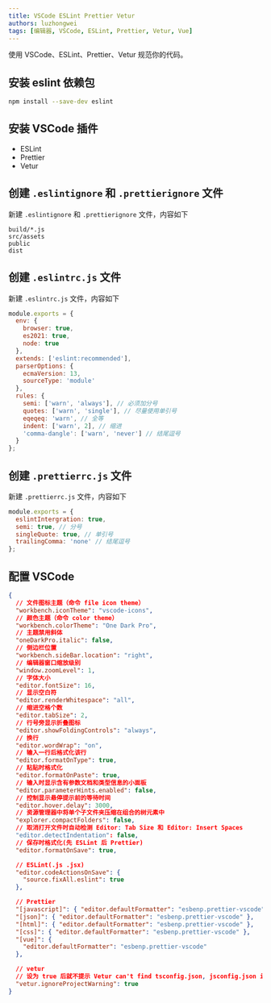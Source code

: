 ```yaml
---
title: VSCode ESLint Prettier Vetur
authors: luzhongwei
tags: [编辑器, VSCode, ESLint, Prettier, Vetur, Vue]
---
```


使用 VSCode、ESLint、Prettier、Vetur 规范你的代码。

<!--truncate-->

## 安装 eslint 依赖包

```bash
npm install --save-dev eslint
```

## 安装 VSCode 插件

- ESLint
- Prettier
- Vetur

## 创建 `.eslintignore` 和 `.prettierignore` 文件

新建 `.eslintignore` 和 `.prettierignore` 文件，内容如下

```
build/*.js
src/assets
public
dist

```

## 创建 `.eslintrc.js` 文件

新建 `.eslintrc.js` 文件，内容如下

```js
module.exports = {
  env: {
    browser: true,
    es2021: true,
    node: true
  },
  extends: ['eslint:recommended'],
  parserOptions: {
    ecmaVersion: 13,
    sourceType: 'module'
  },
  rules: {
    semi: ['warn', 'always'], // 必须加分号
    quotes: ['warn', 'single'], // 尽量使用单引号
    eqeqeq: 'warn', // 全等
    indent: ['warn', 2], // 缩进
    'comma-dangle': ['warn', 'never'] // 结尾逗号
  }
};
```

## 创建 `.prettierrc.js` 文件

新建 `.prettierrc.js` 文件，内容如下

```js
module.exports = {
  eslintIntergration: true,
  semi: true, // 分号
  singleQuote: true, // 单引号
  trailingComma: 'none' // 结尾逗号
};
```

## 配置 VSCode

```json
{
  // 文件图标主题（命令 file icon theme）
  "workbench.iconTheme": "vscode-icons",
  // 颜色主题（命令 color theme）
  "workbench.colorTheme": "One Dark Pro",
  // 主题禁用斜体
  "oneDarkPro.italic": false,
  // 侧边栏位置
  "workbench.sideBar.location": "right",
  // 编辑器窗口缩放级别
  "window.zoomLevel": 1,
  // 字体大小
  "editor.fontSize": 16,
  // 显示空白符
  "editor.renderWhitespace": "all",
  // 缩进空格个数
  "editor.tabSize": 2,
  // 行号旁显示折叠图标
  "editor.showFoldingControls": "always",
  // 换行
  "editor.wordWrap": "on",
  // 输入一行后格式化该行
  "editor.formatOnType": true,
  // 粘贴时格式化
  "editor.formatOnPaste": true,
  // 输入时显示含有参数文档和类型信息的小面板
  "editor.parameterHints.enabled": false,
  // 控制显示悬停提示前的等待时间
  "editor.hover.delay": 3000,
  // 资源管理器中将单个子文件夹压缩在组合的树元素中
  "explorer.compactFolders": false,
  // 取消打开文件时自动检测 Editor: Tab Size 和 Editor: Insert Spaces
  "editor.detectIndentation": false,
  // 保存时格式化(先 ESLint 后 Prettier)
  "editor.formatOnSave": true,

  // ESLint(.js .jsx)
  "editor.codeActionsOnSave": {
    "source.fixAll.eslint": true
  },

  // Prettier
  "[javascript]": { "editor.defaultFormatter": "esbenp.prettier-vscode" },
  "[json]": { "editor.defaultFormatter": "esbenp.prettier-vscode" },
  "[html]": { "editor.defaultFormatter": "esbenp.prettier-vscode" },
  "[css]": { "editor.defaultFormatter": "esbenp.prettier-vscode" },
  "[vue]": {
    "editor.defaultFormatter": "esbenp.prettier-vscode"
  },

  // vetur
  // 设为 true 后就不提示 Vetur can't find tsconfig.json, jsconfig.json in /xxxx/xxxxxx. 了
  "vetur.ignoreProjectWarning": true
}
```
